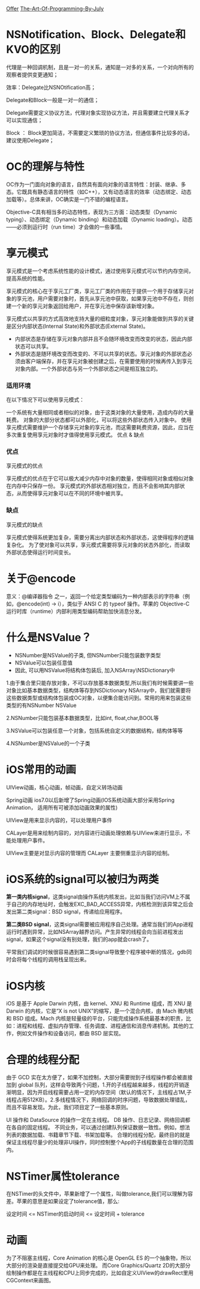 [Offer](https://github.com/xuelangZF/CS_Offer/tree/master/Offer)
[The-Art-Of-Programming-By-July](https://github.com/julycoding/The-Art-Of-Programming-By-July)

# NSNotification、Block、Delegate和KVO的区别

代理是一种回调机制，且是一对一的关系，通知是一对多的关系，一个对向所有的观察者提供变更通知；

效率：Delegate比NSNOtification高；

Delegate和Block一般是一对一的通信；

Delegate需要定义协议方法，代理对象实现协议方法，并且需要建立代理关系才可以实现通信；

Block ： Block更加简洁，不需要定义繁琐的协议方法，但通信事件比较多的话，建议使用Delegate；

# OC的理解与特性
OC作为一门面向对象的语言，自然具有面向对象的语言特性：封装、继承、多态。它既具有静态语言的特性（如C++），又有动态语言的效率（动态绑定、动态加载等）。总体来讲，OC确实是一门不错的编程语言。

Objective-C具有相当多的动态特性，表现为三方面：动态类型（Dynamic typing）、动态绑定（Dynamic binding）和动态加载（Dynamic loading）。动态——必须到运行时（run time）才会做的一些事情。

# 享元模式
享元模式是一个考虑系统性能的设计模式，通过使用享元模式可以节约内存空间，提高系统的性能。

享元模式的核心在于享元工厂类，享元工厂类的作用在于提供一个用于存储享元对象的享元池，用户需要对象时，首先从享元池中获取，如果享元池中不存在，则创建一个新的享元对象返回给用户，并在享元池中保存该新增对象。

享元模式以共享的方式高效地支持大量的细粒度对象，享元对象能做到共享的关键是区分内部状态(Internal State)和外部状态(External State)。

* 内部状态是存储在享元对象内部并且不会随环境改变而改变的状态，因此内部状态可以共享。
* 外部状态是随环境改变而改变的、不可以共享的状态。享元对象的外部状态必须由客户端保存，并在享元对象被创建之后，在需要使用的时候再传入到享元对象内部。一个外部状态与另一个外部状态之间是相互独立的。

### 适用环境
在以下情况下可以使用享元模式：

一个系统有大量相同或者相似的对象，由于这类对象的大量使用，造成内存的大量耗费。
对象的大部分状态都可以外部化，可以将这些外部状态传入对象中。
使用享元模式需要维护一个存储享元对象的享元池，而这需要耗费资源，因此，应当在多次重复使用享元对象时才值得使用享元模式。
优点 & 缺点
### 优点
享元模式的优点

享元模式的优点在于它可以极大减少内存中对象的数量，使得相同对象或相似对象在内存中只保存一份。
享元模式的外部状态相对独立，而且不会影响其内部状态，从而使得享元对象可以在不同的环境中被共享。
### 缺点
享元模式的缺点

享元模式使得系统更加复杂，需要分离出内部状态和外部状态，这使得程序的逻辑复杂化。
为了使对象可以共享，享元模式需要将享元对象的状态外部化，而读取外部状态使得运行时间变长。

# 关于@encode
意义：@编译器指令 之一，返回一个给定类型编码为一种内部表示的字符串（例如，@encode(int) → i），类似于 ANSI C 的 typeof 操作。苹果的 Objective-C 运行时库（runtime）内部利用类型编码帮助加快消息分发。

# 什么是NSValue？
* NSNumber是NSValue的子类, 但NSNumber只能包装数字类型
* NSValue可以包装任意值
* 因此, 可以用NSValue将结构体包装后, 加入NSArray\NSDictionary中

1.由于集合里只能存放对象，不可以存放基本数据类型,所以我们有时候需要讲一些对象比如基本数据类型，结构体等存到NSDictionary NSArray中，我们就需要将这些数据类型或结构体包装成OC对象，以便集合能访问到。常用的用来包装这些类型的有NSNumber NSValue

2.NSNumber只能包装基本数据类型，比如int, float,char,BOOL等

3.NSValue可以包装任意一个对象，包括系统自定义的数据结构，结构体等等

4.NSNumber是NSValue的一个子类


# iOS常用的动画
UIView动画，核心动画，帧动画，自定义转场动画

Spring动画
ios7.0以后新增了Spring动画(IOS系统动画大部分采用Spring Animation， 适用所有可被添加动画效果的属性)

UIView是用来显示内容的，可以处理用户事件

CALayer是用来绘制内容的，对内容进行动画处理依赖与UIView来进行显示，不能处理用户事件。

UIView主要是对显示内容的管理而 CALayer 主要侧重显示内容的绘制。

# iOS系统的signal可以被归为两类

**第一类内核signal**，这类signal由操作系统内核发出，比如当我们访问VM上不属于自己的内存地址时，会触发EXC_BAD_ACCESS异常，内核检测到该异常之后会发出第二类signal：BSD signal，传递给应用程序。

**第二类BSD signal**，这类signal需要被应用程序自己处理。通常当我们的App进程运行时遇到异常，比如NSArray越界访问。产生异常的线程会向当前进程发出signal，如果这个signal没有别处理，我们的app就会crash了。

平常我们调试的时候很容易遇到第二类signal导致整个程序被中断的情况，gdb同时会将每个线程的调用栈呈现出来。


# iOS内核
iOS 是基于 Apple Darwin 内核，由 kernel、XNU 和 Runtime 组成，而 XNU 是 Darwin 的内核，它是“X is not UNIX”的缩写，是一个混合内核，由 Mach 微内核和 BSD 组成。Mach 内核是轻量级的平台，只能完成操作系统最基本的职责，比如：进程和线程、虚拟内存管理、任务调度、进程通信和消息传递机制。其他的工作，例如文件操作和设备访问，都由 BSD 层实现。


# 合理的线程分配
由于 GCD 实在太方便了，如果不加控制，大部分需要抛到子线程操作都会被直接加到 global 队列，这样会导致两个问题，1.开的子线程越来越多，线程的开销逐渐明显，因为开启线程需要占用一定的内存空间（默认的情况下，主线程占1M,子线程占用512KB）。2.多线程情况下，网络回调的时序问题，导致数据处理错乱，而且不容易发现。为此，我们项目定了一些基本原则。

UI 操作和 DataSource 的操作一定在主线程。
DB 操作、日志记录、网络回调都在各自的固定线程。
不同业务，可以通过创建队列保证数据一致性。例如，想法列表的数据加载、书籍章节下载、书架加载等。
合理的线程分配，最终目的就是保证主线程尽量少的处理非UI操作，同时控制整个App的子线程数量在合理的范围内。

# NSTimer属性tolerance
在NSTimer的头文件中，苹果新增了一个属性，叫做tolerance,我们可以理解为容差。苹果的意思是如果设定了tolerance值，那么:

设定时间 <= NSTimer的启动时间 <= 设定时间 + tolerance


# 动画
为了不阻塞主线程，Core Animation 的核心是 OpenGL ES 的一个抽象物，所以大部分的渲染是直接提交给GPU来处理。 而Core Graphics/Quartz 2D的大部分绘制操作都是在主线程和CPU上同步完成的，比如自定义UIView的drawRect里用CGContext来画图。